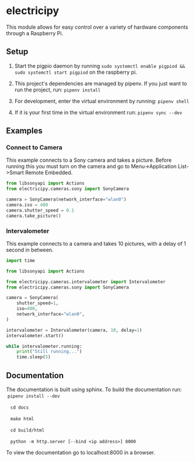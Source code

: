 # electricipy

This module allows for easy control over a variety of hardware components through a Raspberry Pi.


## Setup

1. Start the pigpio daemon by running `sudo systemctl enable pigpiod && sudo systemctl start pigpiod` on the raspberry pi.
2. This project's dependencies are managed by pipenv. If you just want to run the project, run: `pipenv install`

4. For development, enter the virtual environment by running: `pipenv shell`

4. If it is your first time in the virtual environment run: `pipenv sync --dev`

## Examples

### Connect to Camera

This example connects to a Sony camera and takes a picture. Before running this you must turn on the camera and go to Menu->Application List->Smart Remote Embedded.

```python
from libsonyapi import Actions
from electricipy.cameras.sony import SonyCamera

camera = SonyCamera(network_interface="wlan0")
camera.iso = 400
camera.shutter_speed = 0.1
camera.take_picture()
```

### Intervalometer

This example connects to a camera and takes 10 pictures, with a delay of 1 second in between.

```python
import time

from libsonyapi import Actions

from electricipy.cameras.intervalometer import Intervalometer
from electricipy.cameras.sony import SonyCamera

camera = SonyCamera(
    shutter_speed=1,
    iso=400,
    network_interface="wlan0",
)

intervalometer = Intervalometer(camera, 10, delay=1)
intervalometer.start()

while intervalometer.running:
    print("Still running...")
    time.sleep(5)
```

## Documentation

The documentation is built using sphinx. To build the documentation run:
    `pipenv install --dev`

    `cd docs`

    `make html`

    `cd build/html`

    `python -m http.server [--bind <ip address>] 8000`

To view the documentation go to localhost:8000 in a browser.

